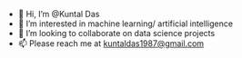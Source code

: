 - 👋 Hi, I’m @Kuntal Das
- 👀 I’m interested in machine learning/ artificial intelligence
- 💞️ I’m looking to collaborate on data science projects
- 📫 Please reach me at kuntaldas1987@gmail.com

<!---
ds-kdas/ds-kdas is a ✨ special ✨ repository because its `README.md` (this file) appears on your GitHub profile.
You can click the Preview link to take a look at your changes.
--->
